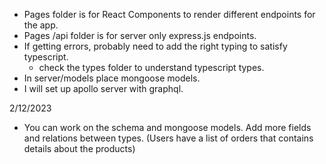 - Pages folder is for React Components to render different endpoints for the app.
- Pages /api folder is for server only express.js endpoints.
- If getting errors, probably need to add the right typing to satisfy typescript.
    - check the types folder to understand typescript types.
- In server/models place mongoose models.
- I will set up apollo server with graphql.

2/12/2023
- You can work on the schema and mongoose models. Add more fields and relations between types. (Users have a list of orders that contains details about the products)
